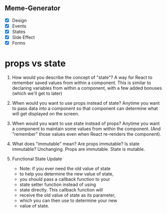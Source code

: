 ## Meme-Generator

-   [x] Design
-   [x] Events
-   [x] States
-   [x] Side Effect
-   [x] Forms

# props vs state

1. How would you describe the concept of "state"?
   A way for React to remember saved values from within a component.
   This is similar to declaring variables from within a component,
   with a few added bonuses (which we'll get to later)

2. When would you want to use props instead of state?
   Anytime you want to pass data into a component so that
   component can determine what will get displayed on the
   screen.

3. When would you want to use state instead of props?
   Anytime you want a component to maintain some values from
   within the component. (And "remember" those values even
   when React re-renders the component).

4. What does "immutable" mean? Are props immutable? Is state immutable?
   Unchanging. Props are immutable. State is mutable.

5. Functional State Update
    - Note: if you ever need the old value of state
    - to help you determine the new value of state,
    - you should pass a callback function to your
    - state setter function instead of using
    - state directly. This callback function will
    - receive the old value of state as its parameter,
    - which you can then use to determine your new
    - value of state.
